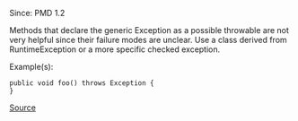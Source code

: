 Since: PMD 1.2

Methods that declare the generic Exception as a possible throwable are not very helpful since their
failure modes are unclear. Use a class derived from RuntimeException or a more specific checked exception.

Example(s):
```
public void foo() throws Exception {
}
```

[Source](https://pmd.github.io/pmd-5.6.1/pmd-java/rules/java/strictexception.html#SignatureDeclareThrowsException)

